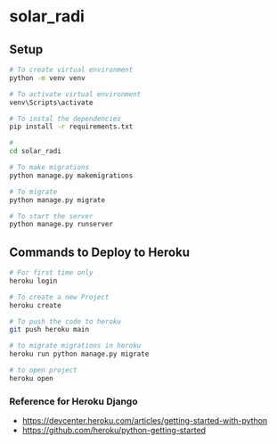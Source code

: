 # solar_radi

## Setup

```sh
# To create virtual environment
python -m venv venv

# To activate virtual environment
venv\Scripts\activate

# To instal the dependencies
pip install -r requirements.txt

#
cd solar_radi

# To make migrations
python manage.py makemigrations

# To migrate
python manage.py migrate

# To start the server
python manage.py runserver
```

## Commands to Deploy to Heroku

```sh
# For first time only
heroku login

# To create a new Project
heroku create

# To push the code to heroku
git push heroku main

# to migrate migrations in heroku
heroku run python manage.py migrate

# to open project
heroku open
```

### Reference for Heroku Django

- https://devcenter.heroku.com/articles/getting-started-with-python
- https://github.com/heroku/python-getting-started
